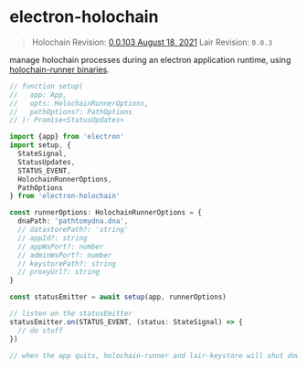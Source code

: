 # electron-holochain

> Holochain Revision: [0.0.103 August 18, 2021](https://github.com/holochain/holochain/releases/tag/holochain-0.0.103)
> Lair Revision: `0.0.3`

manage holochain processes during an electron application runtime, using [holochain-runner binaries](https://github.com/Sprillow/holochain-runner).

```typescript
// function setup(
//   app: App,
//   opts: HolochainRunnerOptions,
//   pathOptions?: PathOptions
// ): Promise<StatusUpdates>

import {app} from 'electron'
import setup, {
  StateSignal,
  StatusUpdates,
  STATUS_EVENT,
  HolochainRunnerOptions,
  PathOptions
} from 'electron-holochain'

const runnerOptions: HolochainRunnerOptions = {
  dnaPath: 'pathtomydna.dna',
  // datastorePath?: 'string'
  // appId?: string
  // appWsPort?: number
  // adminWsPort?: number
  // keystorePath?: string
  // proxyUrl?: string
}

const statusEmitter = await setup(app, runnerOptions)

// listen on the statusEmitter
statusEmitter.on(STATUS_EVENT, (status: StateSignal) => {
  // do stuff
})

// when the app quits, holochain-runner and lair-keystore will shut down automatically
```